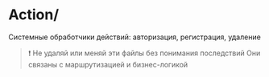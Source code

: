 # Action/

Системные обработчики действий: авторизация, регистрация, удаление

> ❗ Не удаляй или меняй эти файлы без понимания последствий
> Они связаны с маршрутизацией и бизнес-логикой

